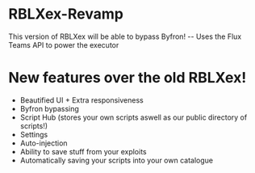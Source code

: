 # RBLXex-Revamp
This version of RBLXex will be able to bypass Byfron!
-- Uses the Flux Teams API to power the executor

# New features over the old RBLXex!
- Beautified UI + Extra responsiveness
- Byfron bypassing
- Script Hub (stores your own scripts aswell as our public directory of scripts!)
- Settings
- Auto-injection
- Ability to save stuff from your exploits
- Automatically saving your scripts into your own catalogue
